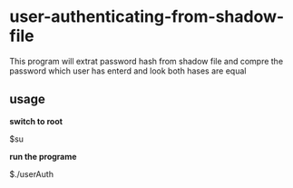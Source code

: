 # user-authenticating-from-shadow-file

This program will extrat password hash from shadow file and compre the password which user has enterd and look both hases are equal

## usage

**switch to root**

$su 

**run the programe**

$./userAuth
